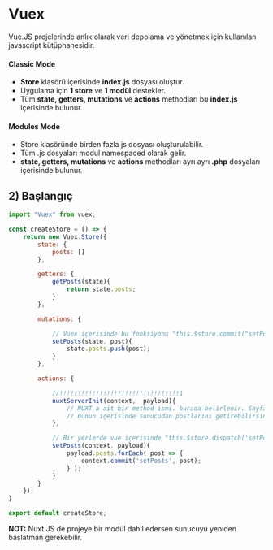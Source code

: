 # Vuex

Vue.JS projelerinde anlık olarak veri depolama ve yönetmek için kullanılan javascript kütüphanesidir.

#### Classic Mode

- **Store** klasörü içerisinde **index.js** dosyası oluştur.
- Uygulama için **1 store** ve **1 modül** destekler.
- Tüm **state, getters, mutations** ve **actions** methodları bu **index.js** içerisinde bulunur.

#### Modules Mode

- Store klasöründe birden fazla js dosyası oluşturulabilir.
- Tüm .js dosyaları modul namespaced olarak gelir.
- **state, getters, mutations** ve **actions** methodları ayrı ayrı **.php** dosyaları içerisinde bulunur.

## 2) Başlangıç
```js
import "Vuex" from vuex;

const createStore = () => {
    return new Vuex.Store({
        state: {
            posts: []
        },

        getters: {
            getPosts(state){
                return state.posts;
            }
        },

        mutations: {

            // Vuex içerisinde bu fonksiyonu "this.$store.commit("setPosts", data)" şeklinde kullanırsın
            setPosts(state, post){
                state.posts.push(post);
            }
        },

        actions: {

            //!!!!!!!!!!!!!!!!!!!!!!!!!!!!!!!!!1
            nuxtServerInit(context,  payload){
                // NUXT a ait bir method ismi. burada belirlenir. Sayfa yenilendiğinde otomatik olarak 1 kez çalışır.
                // Bunun içerisinde sunucudan postlarını getirebilirsin, vs sayfa ilk yüklendi,ğinde yapılmasını istediğin şeyleri yapabilirsin.
            },

            // Bir yerlerde vue içerisinde "this.$store.dispatch('setPosts', {posts: posts})" çalıştırımalı.
            setPosts(context, payload){
                payload.posts.forEach( post => {
                    context.commit('setPosts', post);
                } );
            }
        }
    });
}

export default createStore;
```

**NOT:** Nuxt.JS de projeye bir modül dahil edersen sunucuyu yeniden başlatman gerekebilir.



```js

```



```js

```


```js

```
